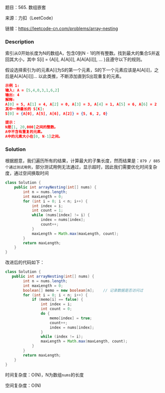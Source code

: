 题目：565. 数组嵌套

来源：力扣（LeetCode）

链接：https://leetcode-cn.com/problems/array-nesting


### Description

索引从0开始长度为N的数组A，包含0到N - 1的所有整数。找到最大的集合S并返回其大小，其中 S[i] = {A[i], A[A[i]], A[A[A[i]]], ... }且遵守以下的规则。

假设选择索引为i的元素A[i]为S的第一个元素，S的下一个元素应该是A[A[i]]，之后是A[A[A[i]]]... 以此类推，不断添加直到S出现重复的元素。

 ```json
 示例 1:
 输入: A = [5,4,0,3,1,6,2]
 输出: 4
 解释: 
 A[0] = 5, A[1] = 4, A[2] = 0, A[3] = 3, A[4] = 1, A[5] = 6, A[6] = 2
 其中一种最长的 S[K]:
 S[0] = {A[0], A[5], A[6], A[2]} = {5, 6, 2, 0}
 
 提示：
 N是[1, 20,000]之间的整数。
 A中不含有重复的元素。
 A中的元素大小在[0, N-1]之间。
 ```



### Solution

根据题意，我们遍历所有的结果，计算最大的子集长度，然而结果是：`879 / 885 个通过测试用例`，部分测试用例无法通过，显示超时，因此我们需要优化时间复杂度，通过空间换取时间

```java
class Solution {
    public int arrayNesting(int[] nums) {
        int n = nums.length;
        int maxLength = 0;
        for (int i = 0; i < n; i++) {
            int index = i;
            int count = 1;
            while (nums[index] != i) {
                index = nums[index];
                count++;
            }
            maxLength = Math.max(maxLength, count);
        }
        return maxLength;
    }
}
```

改进后的代码如下：

```java
class Solution {
   public int arrayNesting(int[] nums) {
        int n = nums.length;
        int maxLength = 0;
        boolean[] memo = new boolean[n];    // 记录数据是否访问过
        for (int i = 0; i < n; i++) {
            if (memo[i] == false) {
                int index = i;
                int count = 0;
                do {
                    memo[index] = true;
                    count++;
                    index = nums[index];
                }
                while (index != i);
                maxLength = Math.max(maxLength, count);
            }
        }
        return maxLength;
    }
}
```

时间复杂度：O(N)，N为数组`nums`的长度

空间复杂度：O(N)

